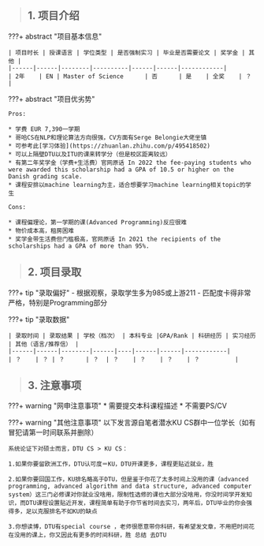 > ## **1. 项目介绍**

???+ abstract "项目基本信息" 

    | 项目时长 | 授课语言 | 学位类型 | 是否强制实习 | 毕业是否需要论文 | 奖学金 | 其他 |
    |------|------|--------|----------|------|------|------------|
    | 2年    | EN | Master of Science      | 否      | 是    | 全奖    | ？          |

???+ abstract "项目优劣势" 

    Pros:

    * 学费 EUR 7,390一学期
    * 哥哈CS在NLP和理论算法方向很强，CV方面有Serge Belongie大佬坐镇
    * 可参考此[学习体验](https://zhuanlan.zhihu.com/p/495418502)
    * 可以上隔壁DTU以及ITU的课来转学分（但是校区距离较远）
    * 有第二年奖学金（学费+生活费）官网原话 In 2022 the fee-paying students who were awarded this scholarship had a GPA of 10.5 or higher on the Danish grading scale.
    * 课程安排以machine learning为主，适合想要学习machine learning相关topic的学生
    
    Cons:

    * 课程偏理论，第一学期的课(Advanced Programming)反应很难
    * 物价成本高，租房困难
    * 奖学金带生活费但门槛极高，官网原话 In 2021 the recipients of the scholarships had a GPA of more than 95%.

> ## **2. 项目录取**

???+ tip "录取偏好"
    - 根据观察，录取学生多为985或上游211
    - 匹配度卡得非常严格，特别是Programming部分

???+ tip "录取数据"

    | 录取时间 | 录取结果 | 学校（档次） | 本科专业 |GPA/Rank | 科研经历 | 实习经历 | 其他（语言/推荐信） |
    |------|------|--------|------|----|------|------|------------|
    | ？    | ？ | ？      | ？  | ？    | ？    | ？    | ？          |


> ## **3. 注意事项**

???+ warning "网申注意事项"
    * 需要提交本科课程描述
    * 不需要PS/CV

???+ warning "其他注意事项"
    以下发言源自笔者潜水KU CS群中一位学长（如有冒犯请第一时间联系并删除）

    系统论证下对硕士而言，DTU CS > KU CS：

    1.如果你要留欧洲工作，DTU认可度＝KU，DTU开课更多，课程更贴近就业，胜 

    2.如果你要回国工作，KU排名略高于DTU，但是鉴于你花了太多时间上没用的课（advanced programming, advanced algorithm and data structure, advanced computer system）这三门必修课对你就业没啥用，限制性选修的课也大部分没啥用，你没时间学开发知识，而DTU课程设置贴近开发，课程简单有助于你节省时间去实习，两年后，DTU毕业的你会强得多，足以克服排名不如KU的缺点 

    3.你想读博，DTU有special course ，老师很愿意带你科研，有希望发文章，不用把时间花在没用的课上，你又因此有更多的时间科研，胜 总结 去DTU

